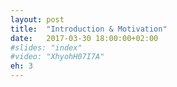 ```yaml
---
layout: post
title:  "Introduction & Motivation"
date:   2017-03-30 18:00:00+02:00
#slides: "index"
#video: "XhyohH07I7A"
eh: 3
---
```

